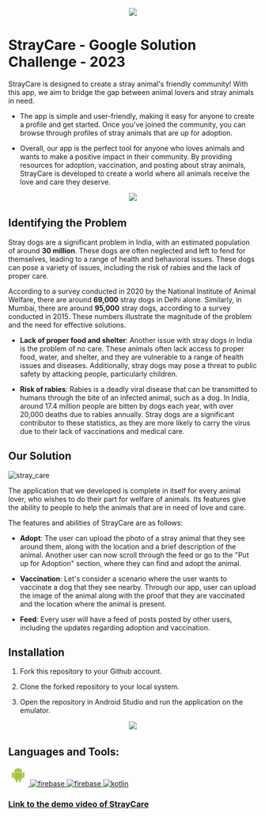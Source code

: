 <p align="center" justify-content="space-around">
    <img src="https://user-images.githubusercontent.com/99107358/229183712-49dc5116-8258-4747-b150-9f001d2b7434.jpg" width="400" height="auto">
</p>

# StrayCare - Google Solution Challenge - 2023 

StrayCare is designed to create a stray animal's friendly community! With this app, we aim to bridge the gap between animal lovers and stray animals in need. 

- The app is simple and user-friendly, making it easy for anyone to create a profile and get started. Once you've joined the community, you can browse through profiles of stray animals that are up for adoption.  

- Overall, our app is the perfect tool for anyone who loves animals and wants to make a positive impact in their community. By providing resources for adoption, vaccination, and posting about stray animals, StrayCare is developed to create a world where all animals receive the love and care they deserve.

<p align="center">
    <img src="https://media.istockphoto.com/id/512335316/photo/stray-dogs-on-street.jpg?s=612x612&w=0&k=20&c=92efgEnqEyGHfgJJpEeUVuXP68yZ15p82hFzQj6jVyA=" width="400" height="auto">
</p>

## Identifying the Problem

Stray dogs are a significant problem in India, with an estimated population of around **30 million**. These dogs are often neglected and left to fend for themselves, leading to a range of health and behavioral issues. These dogs can pose a variety of issues, including the risk of rabies and the lack of proper care.

According to a survey conducted in 2020 by the National Institute of Animal Welfare, there are around **69,000** stray dogs in Delhi alone. Similarly, in Mumbai, there are around **95,000** stray dogs, according to a survey conducted in 2015. These numbers illustrate the magnitude of the problem and the need for effective solutions.


- **Lack of proper food and shelter**: Another issue with stray dogs in India is the problem of no care. These animals often lack access to proper food, water, and shelter, and they are vulnerable to a range of health issues and diseases. Additionally, stray dogs may pose a threat to public safety by attacking people, particularly children.

- **Risk of rabies**: Rabies is a deadly viral disease that can be transmitted to humans through the bite of an infected animal, such as a dog. In India, around 17.4 million people are bitten by dogs each year, with over 20,000 deaths due to rabies annually. Stray dogs are a significant contributor to these statistics, as they are more likely to carry the virus due to their lack of vaccinations and medical care. 

## Our Solution

![stray_care](https://user-images.githubusercontent.com/99107358/229846911-0607b479-e064-4e0e-89fc-044737b2403d.png)

The application that we developed is complete in itself for every animal lover, who wishes to do their part for welfare of animals. Its features give the ability to people to help the animals that are in need of love and care. 

The features and abilities of StrayCare are as follows:

- **Adopt**: The user can upload the photo of a stray animal that they see around them, along with the location and a brief description of the animal. Another user can now scroll through the feed or go to the "Put up for Adoption" section, where they can find and adopt the animal.

- **Vaccination**: Let's consider a scenario where the user wants to vaccinate a dog that they see nearby. Through our app, user can upload the image of the animal along with the proof that they are vaccinated and the location where the animal is present.

- **Feed**: Every user will have a feed of posts posted by other users, including the updates regarding adoption and vaccination.

## Installation

1. Fork this repository to your Github account.

2. Clone the forked repository to your local system.

3. Open the repository in Android Studio and run the application on the emulator.
<p align="center">
    <img src="https://media.istockphoto.com/id/1170679242/photo/little-brown-stray-dog-on-the-street.jpg?s=612x612&w=0&k=20&c=gfX5Fn8QncUK9ymUjFLhNJ-ishPIlZdGWMwHlKEQXo4=" width="400" height="auto">
</p>

## Languages and Tools:
<p align="left"> <a href="https://developer.android.com" target="_blank" rel="noreferrer"> <img src="https://raw.githubusercontent.com/devicons/devicon/master/icons/android/android-original-wordmark.svg" alt="android" width="40" height="40"/> </a> <a href="https://firebase.google.com/" target="_blank" rel="noreferrer"> <img src="https://www.vectorlogo.zone/logos/firebase/firebase-icon.svg" alt="firebase" width="40" height="40"/>  <a href="https://mapsplatform.google.com/" target="_blank" rel="noreferrer"> <img src="https://encrypted-tbn0.gstatic.com/images?q=tbn:ANd9GcQo07JtbAGwZaV0IbW6jpCxpfIdXjf7glS0p_MoC7YIYg&s" alt="firebase" width="40" height="40"/> </a></a>  <a href="https://kotlinlang.org" target="_blank" rel="noreferrer"> <img src="https://www.vectorlogo.zone/logos/kotlinlang/kotlinlang-icon.svg" alt="kotlin" width="40" height="40"/></a></p>
</p>

### [Link to the demo video of StrayCare](http://example.com "Title")
